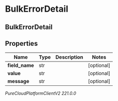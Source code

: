 # BulkErrorDetail

## BulkErrorDetail

## Properties

|Name | Type | Description | Notes|
|------------ | ------------- | ------------- | -------------|
| **field_name** | str |  | [optional] |
| **value** | str |  | [optional] |
| **message** | str |  | [optional] |



_PureCloudPlatformClientV2 221.0.0_
